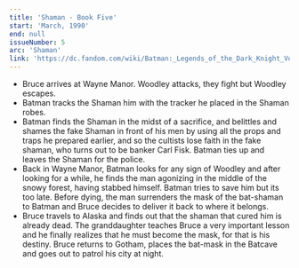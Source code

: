 ```yaml
---
title: 'Shaman - Book Five'
start: 'March, 1990'
end: null
issueNumber: 5
arc: 'Shaman'
link: 'https://dc.fandom.com/wiki/Batman:_Legends_of_the_Dark_Knight_Vol_1_5'
---
```


- Bruce arrives at Wayne Manor. Woodley attacks, they fight but Woodley escapes.
- Batman tracks the Shaman him with the tracker he placed in the Shaman robes.
- Batman finds the Shaman in the midst of a sacrifice, and belittles and shames the fake Shaman in front of his men by using all the props and traps he prepared earlier, and so the cultists lose faith in the fake shaman, who turns out to be banker Carl Fisk. Batman ties up and leaves the Shaman for the police.
- Back in Wayne Manor, Batman looks for any sign of Woodley and after looking for a while, he finds the man agonizing in the middle of the snowy forest, having stabbed himself. Batman tries to save him but its too late. Before dying, the man surrenders the mask of the bat-shaman to Batman and Bruce decides to deliver it back to where it belongs.
- Bruce travels to Alaska and finds out that the shaman that cured him is already dead. The granddaughter teaches Bruce a very important lesson and he finally realizes that he must become the mask, for that is his destiny. Bruce returns to Gotham, places the bat-mask in the Batcave and goes out to patrol his city at night.
